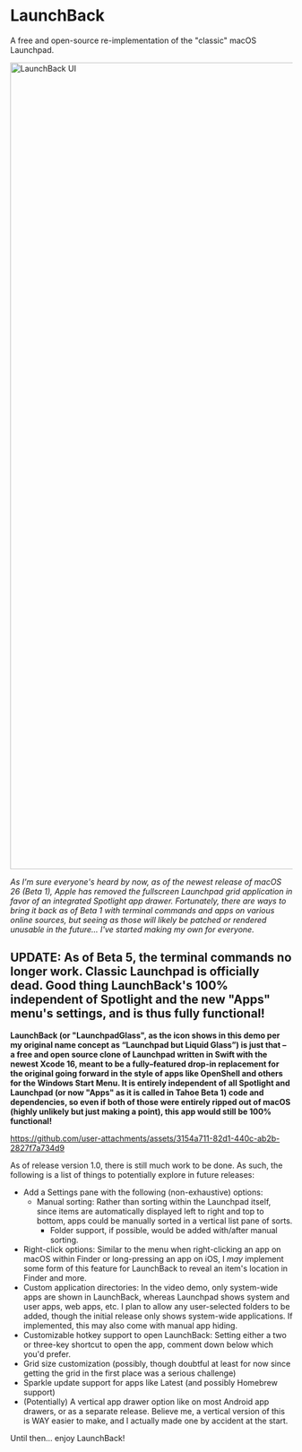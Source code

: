 # LaunchBack
A free and open-source re-implementation of the "classic" macOS Launchpad.

<img width="1440" alt="LaunchBack UI" src="https://github.com/user-attachments/assets/1282da0a-730d-454e-9541-09cea0a1c23a" />

_As I'm sure everyone's heard by now, as of the newest release of macOS 26 (Beta 1), Apple has removed the fullscreen Launchpad grid application in favor of an integrated Spotlight app drawer. Fortunately, there are ways to bring it back as of Beta 1 with terminal commands and apps on various online sources, but seeing as those will likely be patched or rendered unusable in the future... I've started making my own for everyone._

## UPDATE: As of Beta 5, the terminal commands no longer work. Classic Launchpad is officially dead. Good thing LaunchBack's 100% independent of Spotlight and the new "Apps" menu's settings, and is thus fully functional!

**LaunchBack (or "LaunchpadGlass", as the icon shows in this demo per my original name concept as “Launchpad but Liquid Glass”) is just that – a free and open source clone of Launchpad written in Swift with the newest Xcode 16, meant to be a fully–featured drop-in replacement for the original going forward in the style of apps like OpenShell and others for the Windows Start Menu. It is entirely independent of all Spotlight and Launchpad (or now "Apps" as it is called in Tahoe Beta 1) code and dependencies, so even if both of those were entirely ripped out of macOS (highly unlikely but just making a point), this app would still be 100% functional!**

https://github.com/user-attachments/assets/3154a711-82d1-440c-ab2b-2827f7a734d9

As of release version 1.0, there is still much work to be done. As such, the following is a list of things to potentially explore in future releases:
- Add a Settings pane with the following (non-exhaustive) options:
  - Manual sorting: Rather than sorting within the Launchpad itself, since items are automatically displayed left to right and top to bottom, apps could be manually sorted in a vertical list pane of sorts.
    - Folder support, if possible, would be added with/after manual sorting.
 - Right-click options: Similar to the menu when right-clicking an app on macOS within Finder or long-pressing an app on iOS, I _may_ implement some form of this feature for LaunchBack to reveal an item's location in Finder and more.
  - Custom application directories: In the video demo, only system-wide apps are shown in LaunchBack, whereas Launchpad shows system and user apps, web apps, etc. I plan to allow any user-selected folders to be added, though the initial release only shows system-wide applications. If implemented, this may also come with manual app hiding.
  - Customizable hotkey support to open LaunchBack: Setting either a two or three-key shortcut to open the app, comment down below which you'd prefer.
  - Grid size customization (possibly, though doubtful at least for now since getting the grid in the first place was a serious challenge)
- Sparkle update support for apps like Latest (and possibly Homebrew support)
- (Potentially) A vertical app drawer option like on most Android app drawers, or as a separate release. Believe me, a vertical version of this is WAY easier to make, and I actually made one by accident at the start.

Until then... enjoy LaunchBack!
